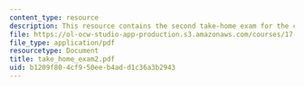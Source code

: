 ```yaml
---
content_type: resource
description: This resource contains the second take-home exam for the course.
file: https://ol-ocw-studio-app-production.s3.amazonaws.com/courses/17-906-reading-seminar-in-social-science-the-geopolitics-and-geoeconomics-of-global-energy-spring-2007/b1209f804cf950eeb4add1c36a3b2943_take_home_exam2.pdf
file_type: application/pdf
resourcetype: Document
title: take_home_exam2.pdf
uid: b1209f80-4cf9-50ee-b4ad-d1c36a3b2943
---
```


